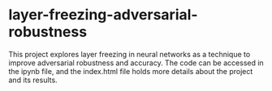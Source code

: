 # layer-freezing-adversarial-robustness
This project explores layer freezing in neural networks as a technique to improve adversarial robustness and accuracy. The code can be accessed in the ipynb file, and the index.html file holds more details about the project and its results. 
